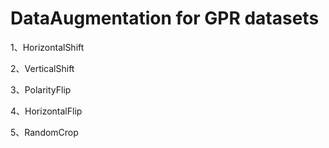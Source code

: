 # DataAugmentation for GPR datasets

1、HorizontalShift

2、VerticalShift

3、PolarityFlip

4、HorizontalFlip

5、RandomCrop
